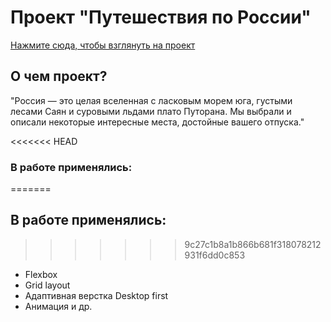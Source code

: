 # Проект "Путешествия по России"
[Нажмите сюда, чтобы взглянуть на проект](https://konstantingnetullo.github.io/russian-travel/index.html)

## О чем проект? 
"Россия — это целая вселенная с ласковым морем юга, густыми лесами Саян и суровыми льдами плато Путорана. Мы выбрали и описали некоторые интересные места, достойные вашего отпуска."

<<<<<<< HEAD
### В работе применялись:
=======
## В работе применялись:
>>>>>>> 9c27c1b8a1b866b681f318078212931f6dd0c853
- Flexbox
- Grid layout
- Адаптивная верстка Desktop first 
- Анимация и др.
